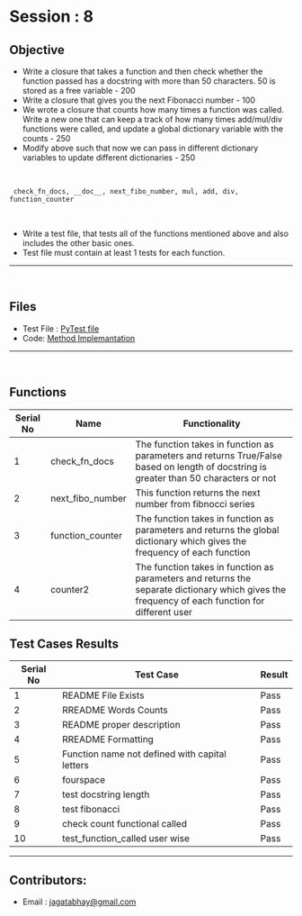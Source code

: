 # Session : 8

## Objective

- Write a closure that takes a function and then check whether the function passed has a docstring with more than 50 characters. 50 is stored as a free variable - 200
- Write a closure that gives you the next Fibonacci number - 100
- We wrote a closure that counts how many times a function was called. Write a new one that can keep a track of how many times add/mul/div functions were called, and update a  global dictionary variable with the counts - 250
- Modify above such that now we can pass in different dictionary variables to update different dictionaries - 250

&nbsp;

     check_fn_docs, __doc__, next_fibo_number, mul, add, div, function_counter

&nbsp;
- Write a test file, that tests all of the functions mentioned above and also includes the other basic ones. 
- Test file must contain at least 1 tests for each function.


---
&nbsp;

## Files
 - Test File : [PyTest file](https://github.com/jagatabhay/pythonclosures/blob/master/test_session8.py)
 - Code: [Method Implemantation](https://github.com/jagatabhay/pythonclosures/blob/master/session8.py)

---

&nbsp;

## Functions
| Serial No  | Name | Functionality |
| ---------- | --------- | ------ |
| 1 | check_fn_docs | The function takes in function as parameters and returns True/False based on length of docstring is greater than 50 characters or not|  
| 2 | next_fibo_number | This function returns the next number from fibnocci series |
| 3 | function_counter |The function takes in function as parameters and returns the global dictionary which gives the frequency of each function |
| 4 | counter2 | The function takes in function as parameters and returns the separate dictionary which gives the frequency of each function for different user |


## Test Cases Results
| Serial No  | Test Case | Result |
| ---------- | --------- | ------ |
| 1 | README File Exists | Pass |
| 2 | RREADME Words Counts | Pass |
| 3 | README proper description | Pass |
| 4 | RREADME Formatting | Pass |
| 5 | Function name not defined with capital letters | Pass |
| 6 | fourspace | Pass |
| 7 | test docstring length | Pass |
| 8 |  test fibonacci | Pass |
| 9 | check count functional called | Pass |
| 10 | test_function_called user wise | Pass | 

---

## Contributors:
- Email : jagatabhay@gmail.com
